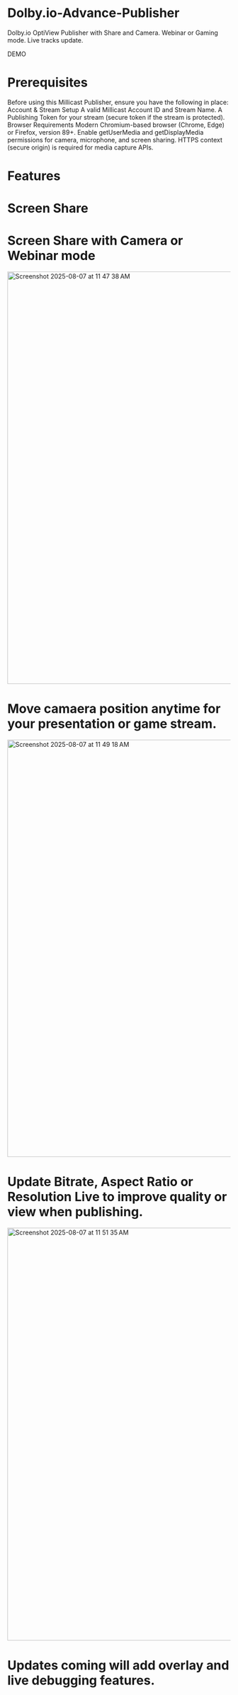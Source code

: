 # Dolby.io-Advance-Publisher
Dolby.io OptiView Publisher with Share and Camera. Webinar or Gaming mode. Live tracks update.

DEMO

# Prerequisites
Before using this Millicast Publisher, ensure you have the following in place:
Account & Stream Setup
A valid Millicast Account ID and Stream Name.
A Publishing Token for your stream (secure token if the stream is protected).
Browser Requirements
Modern Chromium-based browser (Chrome, Edge) or Firefox, version 89+.
Enable getUserMedia and getDisplayMedia permissions for camera, microphone, and screen sharing.
HTTPS context (secure origin) is required for media capture APIs.

# Features

# Screen Share
# Screen Share with Camera or Webinar mode

<img width="1449" height="931" alt="Screenshot 2025-08-07 at 11 47 38 AM" src="https://github.com/user-attachments/assets/e200ba5e-5644-4056-8cd7-47a1c6c603e1" />

# Move camaera position anytime for your presentation or game stream.

<img width="1439" height="942" alt="Screenshot 2025-08-07 at 11 49 18 AM" src="https://github.com/user-attachments/assets/a47a93c3-9ba3-45a4-afff-b98114068b59" />

# Update Bitrate, Aspect Ratio or Resolution Live to improve quality or view when publishing.

<img width="1445" height="932" alt="Screenshot 2025-08-07 at 11 51 35 AM" src="https://github.com/user-attachments/assets/ee1b388a-79d2-4429-8eac-b14e27d846fb" />

# Updates coming will add overlay and live debugging features.




